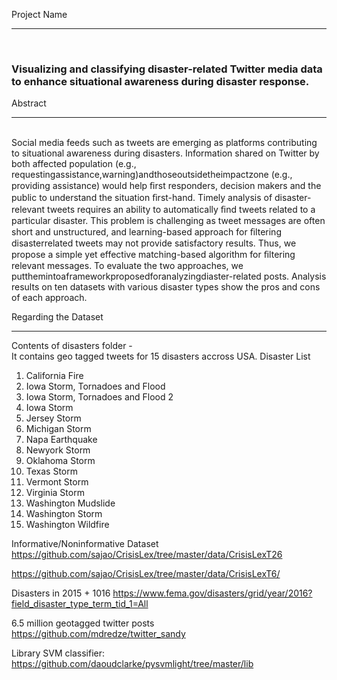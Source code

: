 Project Name 
<hr>
<br>
<h3><b> Visualizing and classifying disaster-related Twitter media data to enhance situational awareness during disaster response. </b></h3>

Abstract 
<hr>
<br>
Social media feeds such as tweets are emerging as platforms contributing to situational awareness during disasters. Information shared on Twitter by both affected population (e.g., requestingassistance,warning)andthoseoutsidetheimpactzone (e.g., providing assistance) would help ﬁrst responders, decision makers and the public to understand the situation ﬁrst-hand. Timely analysis of disaster-relevant tweets requires an ability to automatically ﬁnd tweets related to a particular disaster. This problem is challenging as tweet messages are often short and unstructured, and learning-based approach for ﬁltering disasterrelated tweets may not provide satisfactory results. Thus, we propose a simple yet effective matching-based algorithm for ﬁltering relevant messages. To evaluate the two approaches, we putthemintoaframeworkproposedforanalyzingdiaster-related posts. Analysis results on ten datasets with various disaster types show the pros and cons of each approach. 
<br>

Regarding the Dataset
<hr>

Contents of disasters folder - 
<br>
It contains geo tagged tweets for 15 disasters accross USA.
Disaster List 
<br>
1. California Fire <br>
2. Iowa Storm, Tornadoes and Flood <br>
3. Iowa Storm, Tornadoes and Flood 2 <br>
4. Iowa Storm <br>
5. Jersey Storm <br>
6. Michigan Storm <br>
7. Napa Earthquake <br>
8. Newyork Storm <br>
9. Oklahoma Storm <br>
10. Texas Storm <br>
11. Vermont Storm <br>
12. Virginia Storm <br>
13. Washington Mudslide <br>
14. Washington Storm <br>
15. Washington Wildfire <br>


Informative/Noninformative Dataset
https://github.com/sajao/CrisisLex/tree/master/data/CrisisLexT26

https://github.com/sajao/CrisisLex/tree/master/data/CrisisLexT6/


Disasters in 2015 + 1016
https://www.fema.gov/disasters/grid/year/2016?field_disaster_type_term_tid_1=All


6.5 million geotagged twitter posts
https://github.com/mdredze/twitter_sandy

Library
SVM classifier: https://github.com/daoudclarke/pysvmlight/tree/master/lib

